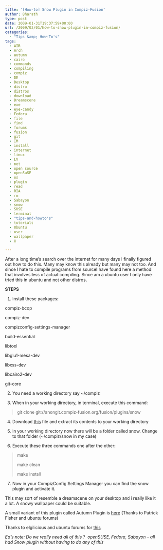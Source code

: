 ```yaml
---
title: '[How-to] Snow Plugin in Compiz-Fusion'
author: Bharath
type: post
date: 2009-01-31T19:37:59+00:00
url: /2009/02/01/how-to-snow-plugin-in-compiz-fusion/
categories:
  - "Tips &amp; How-To's"
tags:
  - AIR
  - Arch
  - autumn
  - cairo
  - commands
  - compiling
  - compiz
  - DE
  - Desktop
  - distro
  - distros
  - download
  - Dreamscene
  - exe
  - eye-candy
  - Fedora
  - file
  - find
  - forums
  - fusion
  - git
  - IM
  - install
  - internet
  - linux
  - LV
  - net
  - open source
  - openSuSE
  - os
  - plugin
  - read
  - RIA
  - rm
  - Sabayon
  - snow
  - SUSE
  - terminal
  - "tips-and-howto's"
  - tutorials
  - Ubuntu
  - user
  - wallpaper
  - X

---
```

After a long time&#8217;s search over the internet for many days I finally figured out how to do this. Many may know this already but many may not too. And since I hate to compile programs from sourceI have found here a method that involves less of actual compiling. Since am a ubuntu user I only have tried this in ubuntu and not other distros.

**STEPS**

1. Install these packages:

compiz-bcop

compiz-dev

compizconfig-settings-manager

build-essential

libtool

libglu1-mesa-dev

libxss-dev

libcairo2-dev

git-core

2. You need a working directory say ~/compiz

3. When in your working directory, in terminal, execute this command:

> git clone git://anongit.compiz-fusion.org/fusion/plugins/snow

4. Download [this][1] file and extract its contents to your working directory

5. In your working directory now there will be a folder called snow. Change to that folder (~/compiz/snow in my case)

6. Execute these three commands one after the other:

> make
> 
> make clean
> 
> make install

7. Now in your CompizConfig Settings Manager you can find the snow plugin and activate it.

This may sort of resemble a dreamscene on your desktop and i really like it a lot. A snowy wallpaper could be suitable.

A small variant of this plugin called Autumn Plugin is [here][2] (Thanks to Patrick Fisher and ubuntu forums)

Thanks to elgilicious and ubuntu forums for [this][3]

_Ed&#8217;s note: Do we really need all of this ?  openSUSE, Fedora, Sabayon &#8211; all had Snow plugin without having to do any of this_

 [1]: https://oreaus.googlepages.com/snow.tar
 [2]: https://ubuntuforums.org/showthread.php?p=3792520
 [3]: https://ubuntuforums.org/showthread.php?t=768804
